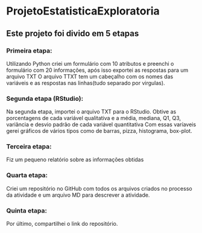 # ProjetoEstatisticaExploratoria

## Este projeto foi divido em 5 etapas

### Primeira etapa: 
Utilizando Python criei um formulário com 10 atributos e preenchi o formulário com 20 informações, após isso exportei as respostas para um arquivo TXT
O arquivo TTXT tem um cabeçalho com os nomes das variáveis e as respostas nas linhas(tudo separado por virgulas).

### Segunda etapa (RStudio):
Na segunda etapa, importei o arquivo TXT para o RStudio.
Obtive as porcentagens de cada variável qualitativa e a média, mediana, Q1, Q3, variância e desvio padrão de cada variável quantitativa
Com essas varíaveis gerei gráficos de vários tipos como de barras, pizza, histograma, box-plot.

### Terceira etapa:
Fiz um pequeno relatório sobre as informações obtidas

### Quarta etapa:
Criei um repositório no GitHub com todos os arquivos criados no processo da atividade e um arquivo MD para descrever a atividade.

### Quinta etapa:
Por último, compartilhei o link do repositório.
